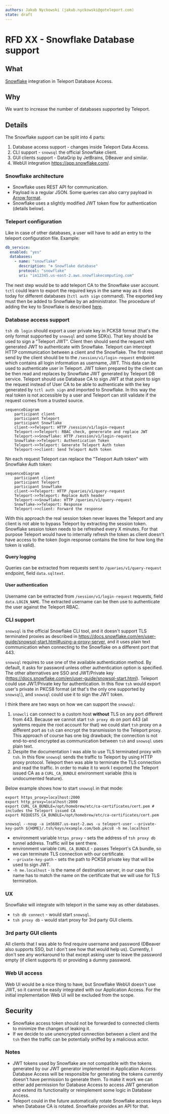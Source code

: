 ```yaml
---
authors: Jakub Nyckowski (jakub.nyckowski@goteleport.com)
state: draft
---
```


# RFD XX - Snowflake Database support

## What

[Snowflake](https://www.snowflake.com/) integration in Teleport Database Access. 

## Why

We want to increase the number of databases supported by Teleport. 

## Details

The Snowflake support can be split into 4 parts:

1. Database access support - changes inside Teleport Data Access.
2. CLI support - `snowsql` the official Snowflake client.
3. GUI clients support - DataGrip by JetBrains, DBeaver and similar.
4. WebUI integration https://app.snowflake.com/.

### Snowflake architecture

* Snowflake uses REST API for communication. 
* Payload is a regular JSON. Some queries can also carry payload in [Arrow format](https://arrow.apache.org/). 
* Snowflake uses a slightly modified JWT token flow for authentication (details below).

### Teleport configuration

Like in case of other databases, a user will have to add an entry to the teleport configuration file. Example:

```yaml
db_service:
  enabled: "yes"
  databases:
    - name: "snowflake"
      description: "❄ Snowflake database"
      protocol: "snowflake"
      uri: "im12345.us-east-2.aws.snowflakecomputing.com"
```

The next step would be to add teleport CA to the Snowflake user account. `tctl` could learn to export the required keys 
in the same way as it does today for different databases (`tctl auth sign` command). The exported key must then be added 
to Snowflake by an administrator. The procedure of adding the key to Snowflake is described [here](https://docs.snowflake.com/en/user-guide/key-pair-auth.html#step-4-assign-the-public-key-to-a-snowflake-user).

### Database access support

`tsh db login` should export a user private key in PCKS8 format (that's the only format supported by `snowsql` and some SDKs).
That key should be used to sign a "Teleport JWT". Client then should send the request with generated JWT to authenticate 
with Snowflake. Teleport can intercept HTTP communication between a client and the Snowflake. The first request send by 
the client should be to the `/session/v1/login-request` endpoint which contains all login information as username, JWT. 
This data can be used to authenticate user in Teleport. JWT token prepared by the client can be then read and replaces by Snowflake JWT
generated by Teleport DB service. Teleport should use Database CA to sign JWT at that point to sign the request instead 
of User CA to be able to authenticate with the key generated by `tctl auth sign` and imported to Snowflake. 
In this way the real token is not accessible by a user and Teleport can still validate if the request 
comes from a trusted source.

```mermaid
sequenceDiagram
    participant client
    participant Teleport
    participant Snowflake
    client->>Teleport: HTTP /session/v1/login-request
    Teleport->>Teleport: RBAC check, genererate and replace JWT
    Teleport->>Snowflake: HTTP /session/v1/login-request
    Snowflake->>Teleport: Authentication Token
    Teleport->>Teleport: Generate Teleport Auth token
    Teleport->>client: Send Teleport Auth token
```

Nn each request Teleport can replace the "Teleport Auth token" with Snowflake Auth token:

```mermaid
sequenceDiagram
    participant client
    participant Teleport
    participant Snowflake
    client->>Teleport: HTTP /queries/v1/query-request
    Teleport->>Teleport: Replace Auth header
    Teleport->>Snowflake: HTTP /queries/v1/query-request
    Snowflake->>Teleport: Response
    Teleport->>client: Forward the response
```

With this approach the real session token never leaves the Teleport and any client is not able to bypass Teleport
by extracting the session token.
Snowflake session token needs to be refreshed every X minutes. For that purpose Teleport would have to internally refresh
the token as client doesn't have access to the token (login response contains the time for how long the token is valid).

#### Query logging

Queries can be extracted from requests sent to `/queries/v1/query-request` endpoint, field `data.sqltext`.

#### User authentication

Username can be extracted from `/session/v1/login-request` requests, field `data.LOGIN_NAME`. The extracted username
can be then use to authenticate the user against the Teleport RBAC.

### CLI support 

`snowsql` is the official Snowflake CLI tool, and it doesn't support TLS terminated proxies as described 
in https://docs.snowflake.com/en/user-guide/snowsql-start.html#using-a-proxy-server, and it uses plain text communication 
when connecting to the Snowflake on a different port that 443. 

`snowsql` requires to use one of the available authentication method. By default, it asks for password unless other 
authentication option is specified. The other alternatives are SSO and JWT/Private key (https://docs.snowflake.com/en/user-guide/snowsql-start.html).
Teleport could use JWT/Private key for authentication. In this flow `tsh` would export user's private in PKCS8 format (at that's the only one supported by `snowsql`),
and `snowsql` could use it to sign the JWT token.

I think there are two ways on how we can support the `snowsql`: 

1. `snowcli` can connect to a custom host **without** TLS on any port different from 443. 
   Because we cannot start `tsh proxy db` on port 443 (all systems require the root account for that) we could 
   start `tsh` proxy on a different port as `tsh` can encrypt the transmission to the Teleport proxy. This approach of course
   has one big drawback; the connection is not end-to-end encrypted as communication between `tsh` and `snowsql` uses plain text.
2. Despite the documentation I was able to use TLS terminated proxy with `tsh`. In this flow `snowsql` sends the traffic 
   to Teleport by using HTTP proxy protocol. Teleport then was able to terminate the TLS connection and read the traffic.
   In order to make it to work I exported the Teleport issued CA as a `CURL_CA_BUNDLE` environment variable (this is undocumented feature).

Below example shows how to start `snowsql` in that mode:

```shell
export https_proxy=localhost:2000
export http_proxy=localhost:2000
export CURL_CA_BUNDLE=/opt/homebrew/etc/ca-certificates/cert.pem # includes the Teleport issued CA
export REQUESTS_CA_BUNDLE=/opt/homebrew/etc/ca-certificates/cert.pem

snowsql --noup -a im56867.us-east-2.aws -u teleport-user --private-key-path ${HOME}/.tsh/keys/example.com/bob.pkcs8 -h me.localhost
```

* environment variable `https_proxy` - sets the address of `tsh proxy db` tunnel address. Traffic will be sent there.
* environment variable `CURL_CA_BUNDLE` - passes Teleport's CA bundle, so we can terminate TLS connection with our certificate.
* `--private-key-path` - sets the path to PCKS8 private key that will be used to sign JWT.
* `-h me.localhost` - is the name of destination server, in our case this name has to match the name on the certificate that we will use for TLS termination.

### UX

Snowflake will integrate with teleport in the same way as other databases. 

* `tsh db connect` - would start `snowsql`.
* `tsh proxy db` - would start proxy for 3rd party GUI clients.

### 3rd party GUI clients

All clients that I was able to find require username and password (DBeaver also supports SSO, but I don't see 
how that would help us). Currently, I don't see any workaround to that except asking user to leave the password empty
(if client supports it) or providing a dummy password.

### Web UI access

Web UI would be a nice thing to have, but Snowflake WebUI doesn't use JWT, so it cannot be easily integrated with
our Application Access. For the initial implementation Web UI will be excluded from the scope.

## Security

* Snowflake access token should not be forwarded to connected clients to minimize the changes of leaking it.
* If we decide to use unencrypted connection between a client and the `tsh` then the traffic can be potentially sniffed
by a malicious actor.

### Notes

* JWT tokens used by Snowflake are not compatible with the tokens generated by our JWT generator implemented in Application Access.
Database Access will be responsible for generating the tokens currently doesn't have permission to generate them.
To make it work we can either add permission for Database Access to access JWT generation and extend its functionality or reimplement 
some logic in Database Access.
* Teleport could in the future automatically rotate Snowflake access keys when Database CA is rotated. Snowflake provides an API
for that.
